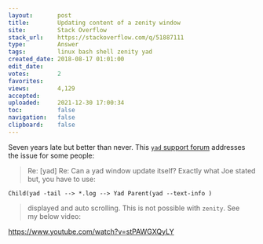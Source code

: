 ```yaml
---
layout:       post
title:        Updating content of a zenity window
site:         Stack Overflow
stack_url:    https://stackoverflow.com/q/51887111
type:         Answer
tags:         linux bash shell zenity yad
created_date: 2018-08-17 01:01:00
edit_date:    
votes:        2
favorites:    
views:        4,129
accepted:     
uploaded:     2021-12-30 17:00:34
toc:          false
navigation:   false
clipboard:    false
---
```


Seven years late but better than never. This [`yad` support forum][1] addresses the issue for some people:

> Re: [yad] Re: Can a yad window update itself? Exactly what Joe stated  
> but, you have to use:  

``` 
Child(yad -tail --> *.log --> Yad Parent(yad --text-info )

```

> displayed and auto scrolling. This is not possible with `zenity`. See  
> my below video:  

https://www.youtube.com/watch?v=stPAWGXQyLY



  [1]: https://groups.google.com/forum/#!topic/yad-common/gLnEIQEMXwg

